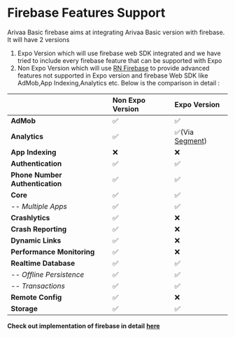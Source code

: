 # Firebase Features Support

Arivaa Basic firebase aims at integrating Arivaa Basic version with firebase. It will have 2 versions

1. Expo Version which will use firebase web SDK integrated and we have tried to include every firebase feature that can be supported with Expo
2. Non Expo Version which will use [RN Firebase](https://rnfirebase.io/)  to provide advanced features not supported in Expo version and firebase Web SDK  like AdMob,App Indexing,Analytics etc. Below is the comparison in detail : 

|  | Non Expo Version | Expo Version |
| :--- | :--- | :--- |
| **AdMob** | ✅ | ✅ |
| **Analytics** | ✅ | ✅\(Via [Segment](https://segment.com)\) |
| **App Indexing** | ❌ | ❌ |
| **Authentication** | ✅ | ✅ |
| **Phone Number Authentication** | ✅ | ✅ |
| **Core** | ✅ | ✅ |
| _-- Multiple Apps_ | ✅ | ✅ |
| **Crashlytics** | ✅ | ❌ |
| **Crash Reporting** | ✅ | ❌ |
| **Dynamic Links** | ✅ | ❌ |
| **Performance Monitoring** | ✅ | ❌ |
| **Realtime Database** | ✅ | ✅ |
| _-- Offline Persistence_ | ✅ | ✅ |
| _-- Transactions_ | ✅ | ✅ |
| **Remote Config** | ✅ | ❌ |
| **Storage** | ✅ | ✅ |

**Check out implementation of firebase in detail** [**here**](../architecture/firebase-implementation.md)

